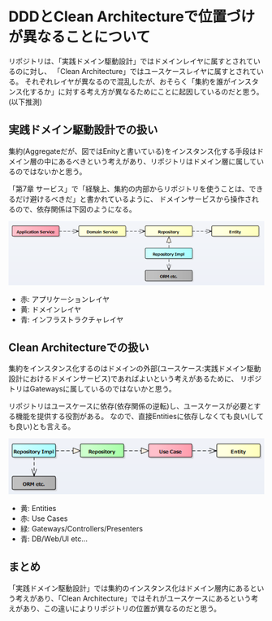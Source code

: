 # DDDとClean Architectureで位置づけが異なることについて
リポジトリは、「実践ドメイン駆動設計」ではドメインレイヤに属すとされているのに対し、
「Clean Architecture」ではユースケースレイヤに属すとされている。
それぞれレイヤが異なるので混乱したが、おそらく「集約を誰がインスタンス化するか」に対する考え方が異なるためにことに起因しているのだと思う。(以下推測)

## 実践ドメイン駆動設計での扱い
集約(Aggregateだが、図ではEnityと書いている)をインスタンス化する手段はドメイン層の中にあるべきという考えがあり、リポジトリはドメイン層に属しているのではないかと思う。

「第7章 サービス」で「経験上、集約の内部からリポジトリを使うことは、できるだけ避けるべきだ」と書かれているように、
ドメインサービスから操作されるので、依存関係は下図のようになる。

![](img/20210131001335.png)

* 赤: アプリケーションレイヤ
* 黄: ドメインレイヤ
* 青: インフラストラクチャレイヤ

## Clean Architectureでの扱い
集約をインスタンス化するのはドメインの外部(ユースケース:実践ドメイン駆動設計におけるドメインサービス)であればよいという考えがあるために、
リポジトリはGatewaysに属しているのではないかと思う。

リポジトリはユースケースに依存(依存関係の逆転)し、ユースケースが必要とする機能を提供する役割がある。
なので、直接Entitiesに依存しなくても良い(しても良い)とも言える。

![](img/20210131001135.png)

* 黄: Entities
* 赤: Use Cases
* 緑: Gateways/Controllers/Presenters
* 青: DB/Web/UI etc...

## まとめ
「実践ドメイン駆動設計」では集約のインスタンス化はドメイン層内にあるという考えがあり、「Clean Architecture」ではそれがユースケースにあるという考えがあり、この違いによりリポジトリの位置が異なるのだと思う。